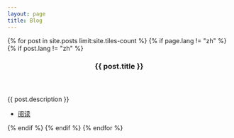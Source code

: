```yaml
---
layout: page
title: Blog
---
```


<!-- Main -->
<div id="main">

<section id="two" class="spotlights">
	{% for post in site.posts limit:site.tiles-count %}
        {% if page.lang != "zh" %}
            {% if post.lang != "zh" %}
                <section>
            		<a href="{{ site.baseurl }}{{ post.image }}" class="image">
            			<img src="{{ site.baseurl }}{{ post.image }}" alt="" data-position="center center" />
            		</a>
            		<div class="content">
            			<div class="inner">
            				<header class="major">
            					<h3>{{ post.title }}</h3>
            				</header>
            				<p>{{ post.description }}</p>
            				<ul class="actions">
            					<li><a href="{{ site.baseurl }}{{ post.url }}" class="button">阅读</a></li>
            				</ul>
            			</div>
            		</div>
            	</section>
            {% endif %}
        {% endif %}
	{% endfor %}
</section>

</div>
